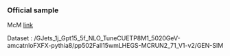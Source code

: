 ### Official sample

McM [link](https://cms-pdmv.cern.ch/mcm/requests?prepid=HIN-pp502Fall15wmLHEGS-00001)

Dataset : /GJets_1j_Gpt15_5f_NLO_TuneCUETP8M1_5020GeV-amcatnloFXFX-pythia8/pp502Fall15wmLHEGS-MCRUN2_71_V1-v2/GEN-SIM
